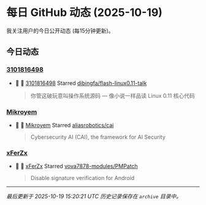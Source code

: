 # 每日 GitHub 动态 (2025-10-19)

我关注用户的今日公开动态 (每15分钟更新)。

## 今日动态

### [3101816498](https://github.com/3101816498)
- 🌟 👤 [3101816498](https://github.com/3101816498) Starred [dibingfa/flash-linux0.11-talk](https://github.com/dibingfa/flash-linux0.11-talk)
  > 你管这破玩意叫操作系统源码 — 像小说一样品读 Linux 0.11 核心代码

### [Mikroyem](https://github.com/Mikroyem)
- 🌟 👤 [Mikroyem](https://github.com/Mikroyem) Starred [aliasrobotics/cai](https://github.com/aliasrobotics/cai)
  > Cybersecurity AI (CAI), the framework for AI Security

### [xFerZx](https://github.com/xFerZx)
- 🌟 👤 [xFerZx](https://github.com/xFerZx) Starred [vova7878-modules/PMPatch](https://github.com/vova7878-modules/PMPatch)
  > Disable signature verification for Android


---
*最后更新于 2025-10-19 15:20:21 UTC*
*历史记录保存在 `archive` 目录中。*
